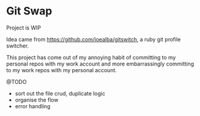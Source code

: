 # Git Swap

Project is WIP

Idea came from <a href="https://github.com/joealba/gitswitch">https://github.com/joealba/gitswitch</a>, a ruby git profile switcher.

This project has come out of my annoying habit of committing to my personal repos with my work account and more embarrassingly committing to my work repos with my personal account.
 
@TODO
* sort out the file crud, duplicate logic
* organise the flow
* error handling